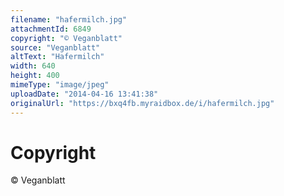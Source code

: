 ```yaml
---
filename: "hafermilch.jpg"
attachmentId: 6849
copyright: "© Veganblatt"
source: "Veganblatt"
altText: "Hafermilch"
width: 640
height: 400
mimeType: "image/jpeg"
uploadDate: "2014-04-16 13:41:38"
originalUrl: "https://bxq4fb.myraidbox.de/i/hafermilch.jpg"
---
```


# Copyright

© Veganblatt
